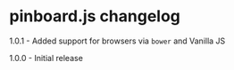 # pinboard.js changelog
1.0.1 - Added support for browsers via `bower` and Vanilla JS

1.0.0 - Initial release
